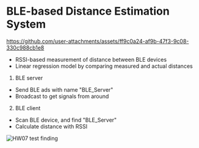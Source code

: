# BLE-based Distance Estimation System 




https://github.com/user-attachments/assets/ff9c0a24-af9b-47f3-9c08-330c988cb1e8

- RSSI-based measurement of distance between BLE devices
- Linear regression model by comparing measured and actual distances

1. BLE server
- Send BLE ads with name "BLE_Server"
- Broadcast to get signals from around
2. BLE client
- Scan BLE device, and find "BLE_Server"
- Calculate distance with RSSI

![HW07 test finding](https://github.com/user-attachments/assets/d81c3998-2659-4c95-b9e7-9cd0a991d32c)
